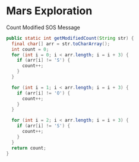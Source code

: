 Mars Exploration
================
Count Modified SOS Message

```java
public static int getModifiedCount(String str) {
  final char[] arr = str.toCharArray();
  int count = 0;
  for (int i = 0; i < arr.length; i = i + 3) {
    if (arr[i] != 'S') {
      count++;
    }
  }

  for (int i = 1; i < arr.length; i = i + 3) {
    if (arr[i] != 'O') {
      count++;
    }
  }

  for (int i = 2; i < arr.length; i = i + 3) {
    if (arr[i] != 'S') {
      count++;
    }
  }
  return count;
}
```

